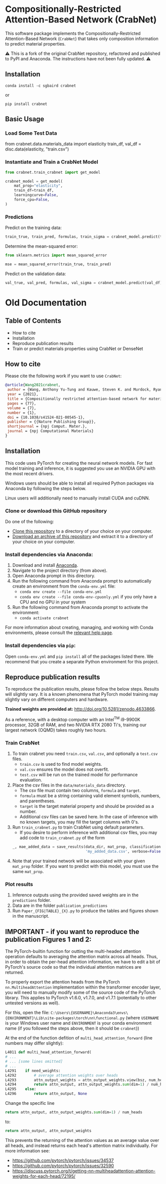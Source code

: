 # Compositionally-Restricted Attention-Based Network (CrabNet)

This software package implements the Compositionally-Restricted Attention-Based Network (`CrabNet`) that takes only composition information to predict material properties.

:warning: This is a fork of the original CrabNet repository, refactored and published to PyPI and Anaconda. The instructions have not been fully updated. :warning:

## Installation
`conda install -c sgbaird crabnet`

or

`pip install crabnet`

## Basic Usage

### Load Some Test Data
from crabnet.data.materials_data import elasticity
train_df, val_df = disc.data(elasticity, "train.csv")

### Instantiate and Train a CrabNet Model
```python
from crabnet.train_crabnet import get_model

crabnet_model = get_model(
    mat_prop="elasticity",
    train_df=train_df,
    learningcurve=False,
    force_cpu=False,
)
```

### Predictions

Predict on the training data:
```python
train_true, train_pred, formulas, train_sigma = crabnet_model.predict(train_df)
```

Determine the mean-squared error:
```python
from sklearn.metrics import mean_squared_error

mse = mean_squared_error(train_true, train_pred)
```

Predict on the validation data:
```python
val_true, val_pred, formulas, val_sigma = crabnet_model.predict(val_df)
```

# Old Documentation

## Table of Contents
* How to cite
* Installation
* Reproduce publication results
* Train or predict materials properties using CrabNet or DenseNet



## How to cite
Please cite the following work if you want to use `CrabNet`:
```bibtex
@article{Wang2021crabnet,
 author = {Wang, Anthony Yu-Tung and Kauwe, Steven K. and Murdock, Ryan J. and Sparks, Taylor D.},
 year = {2021},
 title = {Compositionally restricted attention-based network for materials property predictions},
 pages = {77},
 volume = {7},
 number = {1},
 doi = {10.1038/s41524-021-00545-1},
 publisher = {{Nature Publishing Group}},
 shortjournal = {npj Comput. Mater.},
 journal = {npj Computational Materials}
}
```


## Installation
This code uses PyTorch for creating the neural network models.
For fast model training and inference, it is suggested you use an NVIDIA GPU
with the most recent drivers.

Windows users should be able to install all required Python packages
via Anaconda by following the steps below.

Linux users will additionally need to manually install CUDA and cuDNN.


### Clone or download this GitHub repository
Do one of the following:

* [Clone this repository](https://github.com/anthony-wang/CrabNet.git)
    to a directory of your choice on your computer.
* [Download an archive of this repository](https://github.com/anthony-wang/CrabNet/archive/master.zip)
    and extract it to a directory of your choice on your computer.


### Install dependencies via Anaconda:
1. Download and install [Anaconda](https://conda.io/docs/index.html).
1. Navigate to the project directory (from above).
1. Open Anaconda prompt in this directory.
1. Run the following command from Anaconda prompt to automatically create
    an environment from the `conda-env.yml` file:
    - `conda env create --file conda-env.yml`
	- `conda env create --file conda-env-cpuonly.yml` if you only have a CPU and no GPU in your system
1. Run the following command from Anaconda prompt to activate the environment:
    - `conda activate crabnet`

For more information about creating, managing, and working with Conda environments, please consult the [relevant help page](https://conda.io/docs/user-guide/tasks/manage-environments.html).


### Install dependencies via `pip`:
Open `conda-env.yml` and `pip install` all of the packages listed there.
We recommend that you create a separate Python environment for this project.



## Reproduce publication results
To reproduce the publication results, please follow the below steps.
Results will slightly vary.
It is a known phenomena that PyTorch model training may slightly vary on different computers and hardware.

**Trained weights are provided at:** http://doi.org/10.5281/zenodo.4633866.

As a reference, with a desktop computer with an Intel<sup>TM</sup> i9-9900K processor, 32GB of RAM, and two NVIDIA RTX 2080 Ti's, training our largest network (OQMD) takes roughly two hours.


### Train CrabNet
1. To train crabnet you need `train.csv`, `val.csv`, and optionally a `test.csv` files. 
	- `train.csv` is used to find model weights.
	- `val.csv` ensures the model does not overfit.
	- `test.csv` will be run on the trained model for performance evaluation.
1. Place the csv files in the `data/materials_data` directory.
	- The csv file must contain two columns, `formula` and `target`.
	- `formula` must be a string containing valid element symbols, numbers, and parentheses.
	- `target` is the target material property and should be provided as a number.
	- Additional csv files can be saved here. In the case of inference with no known targets, you may fill the target columns with 0's.
1. Run `train_crabnet.py` to train CrabNet using default parameters. 
	- If you desire to perform inference with additional csv files, you may add code to `train_crabnet.py` of the form 
	```python
	_, mae_added_data = save_results(data_dir, mat_prop, classification,
                                     'my_added_data.csv', verbose=False)
    ```
1. Note that your trained network will be associated with your given `mat_prop` folder.
If you want to predict with this model, you must use the same `mat_prop`.


### Plot results
1. Inference outputs using the provided saved weights are in the `predictions` folder.
1. Data are in the folder `publication_predictions`
1. Run `Paper_{FIG|TABLE}_{X}.py` to produce the tables and figures shown in the manuscript.


## IMPORTANT - if you want to reproduce the publication Figures 1 and 2:
The PyTorch-builtin function for outting the multi-headed attention operation defaults to averaging the attention matrix across all heads.
Thus, in order to obtain the per-head attention information, we have to edit a bit of PyTorch's source code so that the individual attention matrices are returned.

To properly export the attention heads from the PyTorch `nn.MultiheadAttention` implementation within the transformer encoder layer, you will need to manually modify some of the source code of the PyTorch library.
This applies to PyTorch v1.6.0, v1.7.0, and v1.7.1 (potentially to other untested versions as well).

For this, open the file:
`C:\Users\{USERNAME}\Anaconda3\envs\{ENVIRONMENT}\Lib\site-packages\torch\nn\functional.py`
(where `USERNAME` is your Windows user name and `ENVIRONMENT` is your conda environment name (if you followed the steps above, then it should be `crabnet`))

At the end of the function defition of `multi_head_attention_forward` (line numbers may differ slightly):
```python
L4011 def multi_head_attention_forward(
# ...
# ... [some lines omitted]
# ...
L4291    if need_weights:
L4292        # average attention weights over heads
L4293        attn_output_weights = attn_output_weights.view(bsz, num_heads, tgt_len, src_len)
L4294        return attn_output, attn_output_weights.sum(dim=1) / num_heads
L4295    else:
L4296        return attn_output, None
```

Change the specific line
```python
return attn_output, attn_output_weights.sum(dim=1) / num_heads
```

to:
```python
return attn_output, attn_output_weights
```

This prevents the returning of the attention values as an average value over all heads, and instead returns each head's attention matrix individually.
For more information see:
- https://github.com/pytorch/pytorch/issues/34537
- https://github.com/pytorch/pytorch/issues/32590
- https://discuss.pytorch.org/t/getting-nn-multiheadattention-attention-weights-for-each-head/72195/
